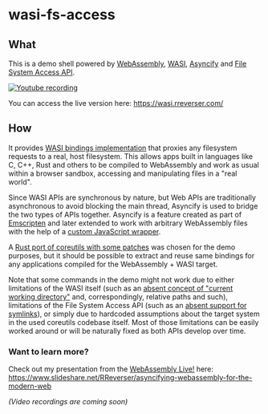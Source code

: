 # wasi-fs-access

## What

This is a demo shell powered by [WebAssembly](https://webassembly.org/), [WASI](https://wasi.dev/), [Asyncify](https://emscripten.org/docs/porting/asyncify.html) and [File System Access API](https://wicg.github.io/file-system-access/).

[![Youtube recording](https://user-images.githubusercontent.com/557590/95856904-b16b2300-0d52-11eb-9726-5ce4f2df7915.png)](https://youtu.be/qRmO-8b4WmE)

You can access the live version here: https://wasi.rreverser.com/

## How

It provides [WASI bindings implementation](https://github.com/GoogleChromeLabs/wasi-fs-access/blob/main/src/bindings.ts#LC511:~:text=getWasiImports()%20%7B) that proxies any filesystem requests to a real, host filesystem. This allows apps built in languages like C, C++, Rust and others to be compiled to WebAssembly and work as usual within a browser sandbox, accessing and manipulating files in a "real world".

Since WASI APIs are synchronous by nature, but Web APIs are traditionally asynchronous to avoid blocking the main thread, Asyncify is used to bridge the two types of APIs together. Asyncify is a feature created as part of [Emscripten](https://emscripten.org/) and later extended to work with arbitrary WebAssembly files with the help of a [custom JavaScript wrapper](https://github.com/GoogleChromeLabs/asyncify).

A [Rust port of coreutils with some patches](https://github.com/RReverser/coreutils) was chosen for the demo purposes, but it should be possible to extract and reuse same bindings for any applications compiled for the WebAssembly + WASI target.

Note that some commands in the demo might not work due to either limitations of the WASI itself (such as an [absent concept of "current working directory"](https://github.com/WebAssembly/WASI/issues/303) and, correspondingly, relative paths and such), limitations of the File System Access API (such as an [absent support for symlinks](https://github.com/WICG/file-system-access/issues/113)), or simply due to hardcoded assumptions about the target system in the used coreutils codebase itself. Most of those limitations can be easily worked around or will be naturally fixed as both APIs develop over time.

### Want to learn more?

Check out my presentation from the [WebAssembly Live!](https://webassembly.live/) here: https://www.slideshare.net/RReverser/asyncifying-webassembly-for-the-modern-web

_(Video recordings are coming soon)_
